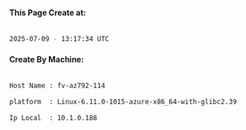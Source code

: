 
   
#### This Page Create at:

```bash

2025-07-09 - 13:17:34 UTC

```

#### Create By Machine:

```bash

Host Name : fv-az792-114

platform  : Linux-6.11.0-1015-azure-x86_64-with-glibc2.39

Ip Local  : 10.1.0.188

```

